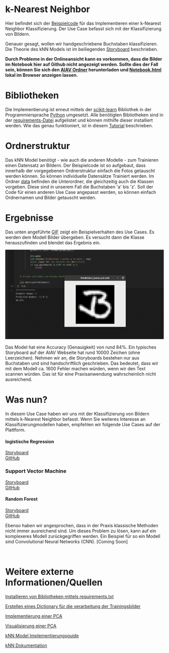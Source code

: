 # k-Nearest Neighbor 

Hier befindet sich der [Beispielcode](./miniUsecase15_RandomForest.ipynb) für das Implementieren einer k-Nearest Neighbor Klassifizierung. Der Use Case befasst sich mit der Klassifizierung von Bildern. 

Genauer gesagt, wollen wir handgeschriebene Buchstaben klassifizieren. Die Theorie des kNN Models ist im beiliegenden [Storyboard]() beschrieben.

__Durch Probleme in der Onlineansicht kann es vorkommen, dass die Bilder im Notebook hier auf Github nicht angezeigt werden. Sollte dies der Fall sein, können Sie sich den [AIAV Ordner](https://github.com/TW-Robotics/AIAV/archive/refs/heads/main.zip) herunterladen und [Notebook.html](Notebook.html) lokal im Browser anzeigen lassen.__

# Bibliotheken
Die Implementierung ist erneut mittels der [scikit-learn](https://scikit-learn.org/stable/modules/generated/sklearn.neighbors.KNeighborsClassifier.html) Bibliothek in der Programmiersprache [Python](https://docs.python.org/3/) umgesetzt. Alle benötigten Bibliotheken sind in der [requirements-Datei](./requirements.txt) aufgelistet und können mithilfe dieser installiert werden. Wie das genau funktioniert, ist in diesem [Tutorial](https://note.nkmk.me/en/python-pip-install-requirements/) beschrieben. 

# Ordnerstruktur
 Das kNN Model benötigt - wie auch die anderen Modelle - zum Trainieren einen Datensatz an Bildern. Der Beispielcode ist so aufgebaut, dass innerhalb der vorgegebenen Ordnerstruktur einfach die Fotos getauscht werden können. So können individuelle Datensätze Trainiert werden. Im Ordner [data](./data) befinden die Unterordner, die gleichzeitig auch die Klassen vorgeben. Diese sind in unserem Fall die Buchstaben 'a' bis 'z'. Soll der Code für einen anderen Use Case angepasst werden, so können einfach Ordnernamen und Bilder getauscht werden. 


# Ergebnisse
Das unten angeführte [GIF](./demo.gif) zeigt ein Beispielverhalten des Use Cases. Es werden dem Modell Bilder übergeben. Es versucht dann die Klasse herauszufinden und blendet das Ergebnis ein. 

![Abbildung 1](demo.gif)


Das Model hat eine Accuracy (Genauigkeit) von rund 84%. Ein typisches Storyboard auf der AIAV Webseite hat rund 10000 Zeichen (ohne Leerzeichen). Nehmen wir an, die Storyboards bestehen nur aus Buchstaben und sind handschriftlich geschrieben. Das bedeutet, dass wir mit dem Modell ca. 1600 Fehler machen würden, wenn wir den Text scannen würden. Das ist für eine Praxisanwendung wahrscheinlich nicht ausreichend. 


# Was nun? 
In diesem Use Case haben wir uns mit der Klassifizierung von Bildern mittels k-Nearest Neighbor befasst. Wenn Sie weiteres Interesse an Klassifizierungmodellen haben, empfehlen wir folgende Use Cases auf der Plattform. 

#### logistische Regression </br>
[Storyboard](http://www.aiav.technikum-wien.at/) </br>
[GitHub](https://github.com/TW-Robotics/AIAV/tree/main/Logistische_Regression_fuer_Bildklassifizierung) </br>
### Support Vector Machine </br>
[Storyboard](http://www.aiav.technikum-wien.at/) </br>
[GitHub](https://github.com/TW-Robotics/AIAV/tree/main/Support_Vector_Machine_fuer_Bildklassifizierung) </br>
#### Random Forest </br>
[Storyboard](http://www.aiav.technikum-wien.at/) </br>
[GitHub](https://github.com/TW-Robotics/AIAV/tree/main/Random_Forest_fuer_Bildklassifizierung)

Ebenso haben wir angesprochen, dass in der Praxis klassische Methoden nicht immer ausreichend sind. Um dieses Problem zu lösen, kann auf ein komplexeres Modell zurückgegriffen werden. Ein Beispiel für so ein Modell sind Convolutional Neural Networks (CNN).
[Coming Soon]

<br>


# Weitere externe Informationen/Quellen
[Installieren von Bibliotheken mittels requirements.txt](https://note.nkmk.me/en/python-pip-install-requirements/) <br>

[Erstellen eines Dictionary für die verarbeitung der Trainingsbilder](https://kapernikov.com/tutorial-image-classification-with-scikit-learn/)<br>

[Implementierung einer PCA](https://medium.com/@sebastiannorena/pca-principal-components-analysis-applied-to-images-of-faces-d2fc2c083371)<br>

[Visualisierung einer PCA](https://jakevdp.github.io/PythonDataScienceHandbook/05.02-introducing-scikit-learn.html) 
<br>

[kNN Model Implementierungsguide](https://rpubs.com/Sharon_1684/454441)<br>

[kNN Dokumentation](https://scikit-learn.org/stable/modules/generated/sklearn.neighbors.KNeighborsClassifier.html)